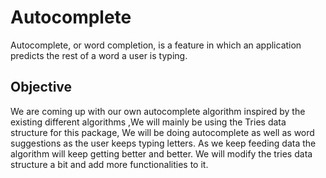 # Autocomplete

Autocomplete, or word completion, is a feature in which an application predicts the rest of a word a user is typing. 

## Objective

We are coming up with our own autocomplete algorithm inspired by the existing different algorithms ,We will mainly be using the Tries data structure for this package, We will be doing autocomplete as well as word suggestions as the user keeps typing letters. As we keep feeding data the algorithm will keep getting better and better. We will modify the tries data structure a bit and add more functionalities to it.
